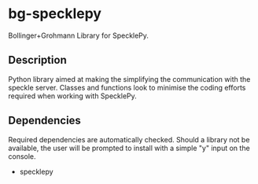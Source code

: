 # bg-specklepy
Bollinger+Grohmann Library for SpecklePy.

## Description
Python library aimed at making the simplifying the communication with the speckle server. Classes and functions look to minimise the coding efforts required when working with SpecklePy.

## Dependencies
Required dependencies are automatically checked. Should a library not be available, the user will be prompted to install with a simple "y" input on the console. 
* specklepy
